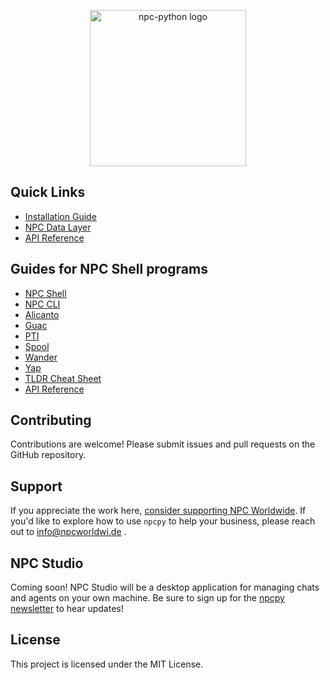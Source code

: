 <p align="center">
  <a href= "https://github.com/cagostino/npcpy/blob/main/docs/npcpy.md"> 
  <img src="https://raw.githubusercontent.com/cagostino/npcpy/main/npcpy/npc-python.png" alt="npc-python logo" width=250></a>
</p>



## Quick Links
- [Installation Guide](installation.md)
- [NPC Data Layer](npc_data_layer.md)
- [API Reference](api/index.md)


## Guides for NPC Shell programs
- [NPC Shell](npcsh.md)
- [NPC CLI ](api/npc_cli.md)
- [Alicanto](alicanto.md)
- [Guac](guac.md)
- [PTI](pti.md)
- [Spool](spool.md)
- [Wander](wander.md)
- [Yap](yap.md)
- [TLDR Cheat Sheet](TLDR_Cheat_sheet.md)
- [API Reference](api/index.md)


## Contributing
Contributions are welcome! Please submit issues and pull requests on the GitHub repository.

## Support
If you appreciate the work here, [consider supporting NPC Worldwide](https://buymeacoffee.com/npcworldwide). If you'd like to explore how to use `npcpy` to help your business, please reach out to info@npcworldwi.de .


## NPC Studio
Coming soon! NPC Studio will be a desktop application for managing chats and agents on your own machine.
Be sure to sign up for the [npcpy newsletter](https://forms.gle/n1NzQmwjsV4xv1B2A) to hear updates!

## License
This project is licensed under the MIT License.

